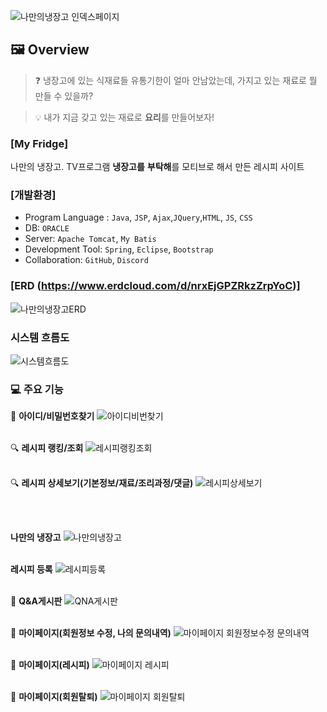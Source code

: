 ![나만의냉장고 인덱스페이지](https://github.com/WonjongYeon/BackEnd/assets/145513973/acb0cd54-2d22-4d1f-a476-e30b41e4efb7)


## 🖼 Overview

> ❓ 냉장고에 있는 식재료들 유통기한이 얼마 안남았는데, 가지고 있는 재료로 뭘 만들 수 있을까?

>💡 내가 지금 갖고 있는 재료로 **요리**를 만들어보자! 


### [My Fridge]

나만의 냉장고.  TV프로그램 **냉장고를** **부탁해**를 모티브로 해서 만든 레시피 사이트


### [개발환경]
- Program Language : `Java`, `JSP`, `Ajax`,`JQuery`,`HTML`, `JS`, `CSS`
- DB: `ORACLE`
- Server: `Apache Tomcat`, `My Batis`
- Development Tool: `Spring`, `Eclipse`, `Bootstrap`
- Collaboration: `GitHub`, `Discord`

  
### [ERD (https://www.erdcloud.com/d/nrxEjGPZRkzZrpYoC)]
![나만의냉장고ERD](https://github.com/WonjongYeon/BackEnd/assets/145513973/a55950e1-6f2a-4c9b-a4ee-7c1f852a4159)

### 시스템 흐름도
![시스템흐름도](https://github.com/WonjongYeon/BackEnd/assets/145513973/7a856e61-e8a3-45a3-ba76-ad1471ff217d)


### 💻 주요 기능
🔑  **아이디/비밀번호찾기**
![아이디비번찾기](https://github.com/WonjongYeon/BackEnd/assets/145513973/8bf844ea-31f3-489e-b53b-111b67a660e8)
</br>
</br>

🔍 **레시피 랭킹/조회**
![레시피랭킹조회](https://github.com/WonjongYeon/BackEnd/assets/145513973/f39c1bf2-ff55-4853-9150-f6779dd2383e)
</br>
</br>

🔍 **레시피 상세보기(기본정보/재료/조리과정/댓글)**
![레시피상세보기](https://github.com/WonjongYeon/BackEnd/assets/145513973/6a3a10ae-a985-4e12-a9ac-fbcf8a682caf)

</br>
</br>

**나만의 냉장고**
![나만의냉장고](https://github.com/WonjongYeon/BackEnd/assets/145513973/a9885b7a-609a-4b30-a172-a120e6654579)
</br>
</br>

**레시피 등록**
![레시피등록](https://github.com/WonjongYeon/BackEnd/assets/145513973/5b8d8965-23e8-4b90-8bf8-b449e2c3f8b3)
</br>
</br>

📌  **Q&A게시판**
![QNA게시판](https://github.com/WonjongYeon/BackEnd/assets/145513973/ef640279-497a-48b6-83fe-cbf73374f3fd)
</br>
</br>

👤  **마이페이지(회원정보 수정, 나의 문의내역)**
![마이페이지 회원정보수정 문의내역](https://github.com/WonjongYeon/BackEnd/assets/145513973/7bc38ee5-6e9a-4a90-8fee-1c22260ccd43)
</br>
</br>

👤  **마이페이지(레시피)**
![마이페이지 레시피](https://github.com/WonjongYeon/BackEnd/assets/145513973/be36e86c-0380-443d-b10c-8cc0c4304651)
</br>
</br>

👤  **마이페이지(회원탈퇴)**
![마이페이지 회원탈퇴](https://github.com/WonjongYeon/BackEnd/assets/145513973/3bfe48f0-13aa-4eb0-acc4-ccbf65791919)
</br>
</br>
